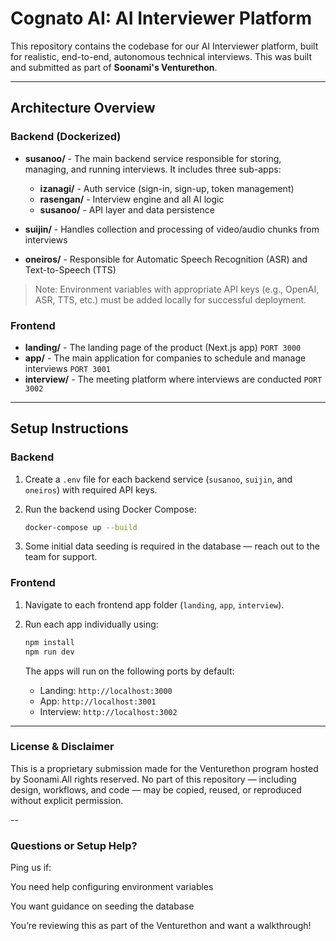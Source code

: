 # Cognato AI: AI Interviewer Platform

This repository contains the codebase for our AI Interviewer platform, built for realistic, end-to-end, autonomous technical interviews. This was built and submitted as part of **Soonami's Venturethon**.

---

## Architecture Overview

### Backend (Dockerized)

* **susanoo/** - The main backend service responsible for storing, managing, and running interviews. It includes three sub-apps:

  * **izanagi/** - Auth service (sign-in, sign-up, token management)
  * **rasengan/** - Interview engine and all AI logic
  * **susanoo/** - API layer and data persistence

* **suijin/** - Handles collection and processing of video/audio chunks from interviews

* **oneiros/** - Responsible for Automatic Speech Recognition (ASR) and Text-to-Speech (TTS)

> Note: Environment variables with appropriate API keys (e.g., OpenAI, ASR, TTS, etc.) must be added locally for successful deployment.

### Frontend

* **landing/** - The landing page of the product (Next.js app) `PORT 3000`
* **app/** - The main application for companies to schedule and manage interviews `PORT 3001`
* **interview/** - The meeting platform where interviews are conducted `PORT 3002`

---

## Setup Instructions

### Backend

1. Create a `.env` file for each backend service (`susanoo`, `suijin`, and `oneiros`) with required API keys.
2. Run the backend using Docker Compose:

   ```bash
   docker-compose up --build
   ```
3. Some initial data seeding is required in the database — reach out to the team for support.

### Frontend

1. Navigate to each frontend app folder (`landing`, `app`, `interview`).
2. Run each app individually using:

   ```bash
   npm install
   npm run dev
   ```

   The apps will run on the following ports by default:

   * Landing: `http://localhost:3000`
   * App: `http://localhost:3001`
   * Interview: `http://localhost:3002`

---

### License & Disclaimer

This is a proprietary submission made for the Venturethon program hosted by Soonami.All rights reserved. No part of this repository — including design, workflows, and code — may be copied, reused, or reproduced without explicit permission.

--

### Questions or Setup Help?

Ping us if:

You need help configuring environment variables

You want guidance on seeding the database

You’re reviewing this as part of the Venturethon and want a walkthrough!
